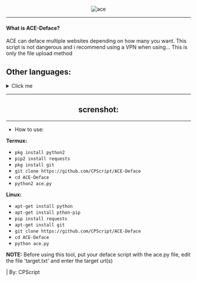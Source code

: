 <div align=center>

![ace](https://github.com/CPScript/ACE-Deface/assets/83523587/3af3bc51-d38a-4ba8-b66c-c6ad7ce3df58)

---

</div>

<div align=left>

#### What is ACE-Deface?<br>
ACE can deface multiple websites depending on how many you want. This script is not dangerous and i recommend using a VPN when using... This is only the file upload method<br>

## Other languages:
<details closed>
<summary>Click me</summary>
<br>

### español | Spanish
¿Qué es ACE-Deface?<br>
ACE puede dañar varios sitios web dependiendo de cuántos desee. Este script no es peligroso y recomiendo usar una VPN cuando use... Este es solo el método de carga de archivos<br>

### 中國人 | Chinese
什麼是 ACE-Deface？<br>
ACE 可以破壞多個網站，具體取決於您想要的數量。這個腳本並不危險，我建議使用時使用VPN...這只是檔案上傳方法<br>

### हिंदी | Hindi
एसीई-डिफेस क्या है?<br>
आप कितनी चाहते हैं इसके आधार पर ACE कई वेबसाइटों को ख़राब कर सकता है। यह स्क्रिप्ट खतरनाक नहीं है और मैं इसका उपयोग करते समय वीपीएन का उपयोग करने की सलाह देता हूं... यह केवल फ़ाइल अपलोड विधि है<br>

### Русский | Russian
Что такое ACE-Deface?<br>
ACE может испортить несколько веб-сайтов в зависимости от того, сколько вы хотите. Этот скрипт не опасен, и я рекомендую использовать VPN при использовании... Это только метод загрузки файлов<br>

</details>

---
</div>

<div align=center>

## screnshot:


</div>


---
<div align=left>

* How to use:

**Termux:**
* `pkg install python2`
* `pip2 install requests`
* `pkg install git`
* `git clone https://github.com/CPScript/ACE-Deface`
* `cd ACE-Deface`
* `python2 ace.py`

**Linux:**
* `apt-get install python`
* `apt-get install pthon-pip`
* `pip install requests`
* `apt-get install git`
* `git clone https://github.com/CPScript/ACE-Deface`
* `cd ACE-Deface`
* `python ace.py`

**NOTE:** Before using this tool, put your deface script with the ace.py file, edit the file 'target.txt' and enter the target url(s)

| By: CPScript

</div>
